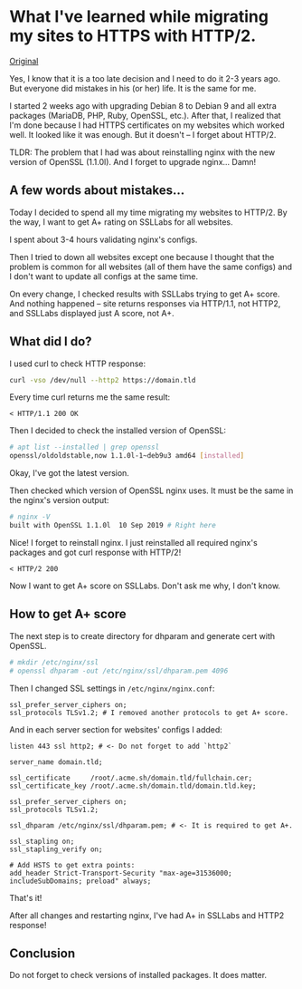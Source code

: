 # What I've learned while migrating my sites to HTTPS with HTTP/2.

[Original](https://kadyrov.dev/2021/09/18/migrating-to-https-with-http2/)

Yes, I know that it is a too late decision and I need to do it 2-3 years ago.
But everyone did mistakes in his (or her) life. It is the same for me.

I started 2 weeks ago with upgrading Debian 8 to Debian 9 and all extra
packages (MariaDB, PHP, Ruby, OpenSSL, etc.). After that, I realized that
I'm done because I had HTTPS certificates on my websites which worked well.
It looked like it was enough. But it doesn't – I forget about HTTP/2.

TLDR: The problem that I had was about reinstalling nginx with the new
version of OpenSSL (1.1.0l). And I forget to upgrade nginx... Damn!

## A few words about mistakes...

Today I decided to spend all my time migrating my websites to HTTP/2.
By the way, I want to get A+ rating on SSLLabs for all websites.

I spent about 3-4 hours validating nginx's configs.

Then I tried to down all websites except one because I thought that the
problem is common for all websites (all of them have the same configs)
and I don't want to update all configs at the same time.

On every change, I checked results with SSLLabs trying to get A+ score.
And nothing happened – site returns responses via HTTP/1.1, not HTTP2,
and SSLLabs displayed just A score, not A+.

## What did I do?

I used curl to check HTTP response:

```sh
curl -vso /dev/null --http2 https://domain.tld
```

Every time curl returns me the same result:

```
< HTTP/1.1 200 OK
```

Then I decided to check the installed version of OpenSSL:

```sh
# apt list --installed | grep openssl
openssl/oldoldstable,now 1.1.0l-1~deb9u3 amd64 [installed]
```

Okay, I've got the latest version.

Then checked which version of OpenSSL nginx uses. It must be the same
in the nginx's version output:

```sh
# nginx -V
built with OpenSSL 1.1.0l  10 Sep 2019 # Right here
```

Nice! I forget to reinstall nginx. I just reinstalled all required nginx's
packages and got curl response with HTTP/2!

```
< HTTP/2 200
```

Now I want to get A+ score on SSLLabs. Don't ask me why, I don't know.

## How to get A+ score

The next step is to create directory for dhparam and generate cert with OpenSSL.

```sh
# mkdir /etc/nginx/ssl
# openssl dhparam -out /etc/nginx/ssl/dhparam.pem 4096
```

Then I changed SSL settings in `/etc/nginx/nginx.conf`:

```
ssl_prefer_server_ciphers on;
ssl_protocols TLSv1.2; # I removed another protocols to get A+ score.
```

And in each server section for websites' configs I added:

```
listen 443 ssl http2; # <- Do not forget to add `http2`

server_name domain.tld;

ssl_certificate     /root/.acme.sh/domain.tld/fullchain.cer;
ssl_certificate_key /root/.acme.sh/domain.tld/domain.tld.key;

ssl_prefer_server_ciphers on;
ssl_protocols TLSv1.2;

ssl_dhparam /etc/nginx/ssl/dhparam.pem; # <- It is required to get A+.

ssl_stapling on;
ssl_stapling_verify on;

# Add HSTS to get extra points:
add_header Strict-Transport-Security "max-age=31536000; includeSubDomains; preload" always;
```

That's it!

After all changes and restarting nginx, I've had A+ in SSLLabs and HTTP2 response!

## Conclusion

Do not forget to check versions of installed packages. It does matter.
